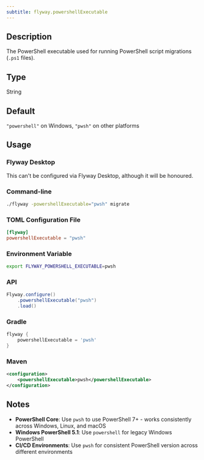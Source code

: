 ```yaml
---
subtitle: flyway.powershellExecutable
---
```


## Description

The PowerShell executable used for running PowerShell script migrations (`.ps1` files).

## Type

String

## Default

`"powershell"` on Windows, `"pwsh"` on other platforms

## Usage

### Flyway Desktop

This can't be configured via Flyway Desktop, although it will be honoured.

### Command-line

```bash
./flyway -powershellExecutable="pwsh" migrate
```

### TOML Configuration File

```toml
[flyway]
powershellExecutable = "pwsh"
```

### Environment Variable

```bash
export FLYWAY_POWERSHELL_EXECUTABLE=pwsh
```

### API

```java
Flyway.configure()
    .powershellExecutable("pwsh")
    .load()
```

### Gradle

```groovy
flyway {
    powershellExecutable = 'pwsh'
}
```

### Maven

```xml
<configuration>
    <powershellExecutable>pwsh</powershellExecutable>
</configuration>
```

## Notes

- **PowerShell Core**: Use `pwsh` to use PowerShell 7+ - works consistently across Windows, Linux, and macOS
- **Windows PowerShell 5.1**: Use `powershell` for legacy Windows PowerShell
- **CI/CD Environments**: Use `pwsh` for consistent PowerShell version across different environments